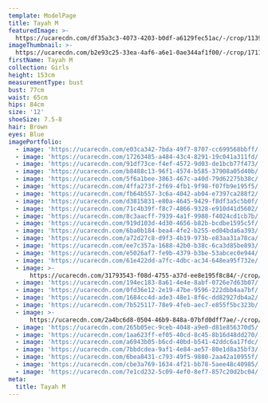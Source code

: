 ```yaml
---
template: ModelPage
title: Tayah M
featuredImage: >-
  https://ucarecdn.com/df35a3c3-4073-4203-b0df-a6129fec51ac/-/crop/1139x382/27,0/-/preview/
imageThumbnail: >-
  https://ucarecdn.com/b2e93c25-33ea-4af6-a6e1-0ae344af1f00/-/crop/1711x1909/0,0/-/preview/
firstName: Tayah M
collection: Girls
height: 153cm
measurementType: bust
bust: 77cm
waist: 65cm
hips: 84cm
size: '12'
shoeSize: 7.5-8
hair: Brown
eyes: Blue
imagePortfolio:
  - image: 'https://ucarecdn.com/e03ca342-7bda-49f7-8707-cc699568bbff/'
  - image: 'https://ucarecdn.com/17263485-a484-43c4-8291-19c041a311fd/'
  - image: 'https://ucarecdn.com/91df73ce-f4ef-4572-9d03-de1bcb77f473/'
  - image: 'https://ucarecdn.com/b8488c13-96f1-4574-b585-37908a05d40b/'
  - image: 'https://ucarecdn.com/5f6a1bee-3863-467c-a40d-79d62275b38c/'
  - image: 'https://ucarecdn.com/4ffa273f-2f69-4fb1-9f98-f07fb9e195f5/'
  - image: 'https://ucarecdn.com/fb64b557-3c6a-4042-ab04-e7397ca288f2/'
  - image: 'https://ucarecdn.com/d3815831-e80a-4645-9429-f8df3a5c5b0f/'
  - image: 'https://ucarecdn.com/71c4b39f-f8c7-4866-9328-e910d41d5602/'
  - image: 'https://ucarecdn.com/8c3aacff-7939-4a1f-9988-f4024cd1cb7b/'
  - image: 'https://ucarecdn.com/919d103d-4d30-4656-b82b-bcdbe1595c5f/'
  - image: 'https://ucarecdn.com/6ba0b184-bea4-4fe2-b255-ed04bda6a393/'
  - image: 'https://ucarecdn.com/a72d27c8-d9f3-4b19-973b-e83aa31a78ca/'
  - image: 'https://ucarecdn.com/ee7c357a-1688-42b0-b38c-6ca3d85be893/'
  - image: 'https://ucarecdn.com/e5026af7-fe9b-4379-b3be-53abcec0e944/'
  - image: 'https://ucarecdn.com/61e422dd-a7fc-4dbc-ac34-648ea95f732e/'
  - image: >-
      https://ucarecdn.com/31793543-f08d-4755-a37d-ee8e195f8c84/-/crop/1632x2260/0,0/-/preview/
  - image: 'https://ucarecdn.com/194ec183-8a61-4e4e-8abf-0726e7d63b07/'
  - image: 'https://ucarecdn.com/0fd36e12-2e19-47be-9596-222dbb4aa7bf/'
  - image: 'https://ucarecdn.com/1684cc4d-ade3-48e1-8f6c-dd82927db4a2/'
  - image: 'https://ucarecdn.com/7b525117-78e9-4feb-aec7-e855f5bc323b/'
  - image: >-
      https://ucarecdn.com/2a4bc6d8-0504-46b9-848a-07bfd0dff7ae/-/crop/1633x2260/0,0/-/preview/
  - image: 'https://ucarecdn.com/265b05ec-9ceb-4048-a9e0-d81e856370d5/'
  - image: 'https://ucarecdn.com/1aa623ff-ef05-40cd-8c45-8b16d48dd270/'
  - image: 'https://ucarecdn.com/a6943b05-b6cd-40bd-b541-42ddc6a17fdc/'
  - image: 'https://ucarecdn.com/7bbdcdea-9af1-4e84-ae57-80e1d8a35bf3/'
  - image: 'https://ucarecdn.com/6bea8431-c793-49f5-9880-2aa42a10955f/'
  - image: 'https://ucarecdn.com/cbe3a769-1634-4f21-bb78-5aee48c40985/'
  - image: 'https://ucarecdn.com/7e1cd232-5c09-4ef0-8ef7-857c20d2bc04/'
meta:
  title: Tayah M
---
```



